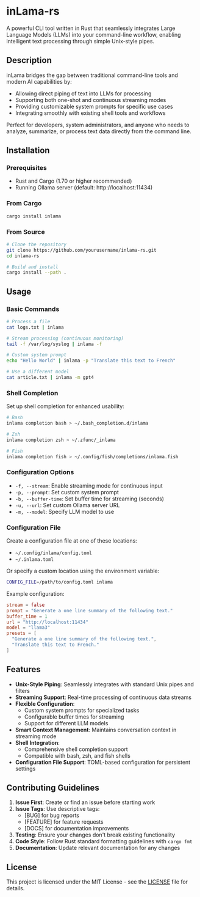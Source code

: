 # inLama-rs

A powerful CLI tool written in Rust that seamlessly integrates Large Language Models (LLMs) into your command-line workflow, enabling intelligent text processing through simple Unix-style pipes.

## Description

inLama bridges the gap between traditional command-line tools and modern AI capabilities by:

- Allowing direct piping of text into LLMs for processing
- Supporting both one-shot and continuous streaming modes
- Providing customizable system prompts for specific use cases
- Integrating smoothly with existing shell tools and workflows

Perfect for developers, system administrators, and anyone who needs to analyze, summarize, or process text data directly from the command line.

## Installation

### Prerequisites

- Rust and Cargo (1.70 or higher recommended)
- Running Ollama server (default: http://localhost:11434)

### From Cargo

```bash
cargo install inlama
```

### From Source

```bash
# Clone the repository
git clone https://github.com/yourusername/inlama-rs.git
cd inlama-rs

# Build and install
cargo install --path .
```

## Usage

### Basic Commands

```bash
# Process a file
cat logs.txt | inlama

# Stream processing (continuous monitoring)
tail -f /var/log/syslog | inlama -f

# Custom system prompt
echo "Hello World" | inlama -p "Translate this text to French"

# Use a different model
cat article.txt | inlama -m gpt4
```

### Shell Completion

Set up shell completion for enhanced usability:

```bash
# Bash
inlama completion bash > ~/.bash_completion.d/inlama

# Zsh
inlama completion zsh > ~/.zfunc/_inlama

# Fish
inlama completion fish > ~/.config/fish/completions/inlama.fish
```

### Configuration Options

- `-f, --stream`: Enable streaming mode for continuous input
- `-p, --prompt`: Set custom system prompt
- `-b, --buffer-time`: Set buffer time for streaming (seconds)
- `-u, --url`: Set custom Ollama server URL
- `-m, --model`: Specify LLM model to use

### Configuration File

Create a configuration file at one of these locations:
- `~/.config/inlama/config.toml`
- `~/.inlama.toml`

Or specify a custom location using the environment variable:
```bash
CONFIG_FILE=/path/to/config.toml inlama
```

Example configuration:

```toml
stream = false
prompt = "Generate a one line summary of the following text."
buffer_time = 1
url = "http://localhost:11434"
model = "llama3"
presets = [
  "Generate a one line summary of the following text.",
  "Translate this text to French."
]
```

## Features

- **Unix-Style Piping**: Seamlessly integrates with standard Unix pipes and filters
- **Streaming Support**: Real-time processing of continuous data streams
- **Flexible Configuration**:
  - Custom system prompts for specialized tasks
  - Configurable buffer times for streaming
  - Support for different LLM models
- **Smart Context Management**: Maintains conversation context in streaming mode
- **Shell Integration**:
  - Comprehensive shell completion support
  - Compatible with bash, zsh, and fish shells
- **Configuration File Support**: TOML-based configuration for persistent settings

## Contributing Guidelines

1. **Issue First**: Create or find an issue before starting work
2. **Issue Tags**: Use descriptive tags:
   - [BUG] for bug reports
   - [FEATURE] for feature requests
   - [DOCS] for documentation improvements
3. **Testing**: Ensure your changes don't break existing functionality
4. **Code Style**: Follow Rust standard formatting guidelines with `cargo fmt`
5. **Documentation**: Update relevant documentation for any changes

## License

This project is licensed under the MIT License - see the [LICENSE](LICENSE) file for details.
